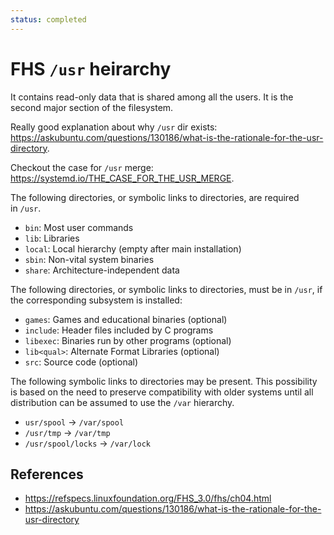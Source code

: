 ```yaml
---
status: completed
---
```


# FHS `/usr` heirarchy

It contains read-only data that is shared among all the users. It is the second major section of the filesystem.

Really good explanation about why `/usr` dir exists: https://askubuntu.com/questions/130186/what-is-the-rationale-for-the-usr-directory.

Checkout the case for `/usr` merge: https://systemd.io/THE_CASE_FOR_THE_USR_MERGE.

The following directories, or symbolic links to directories, are required in `/usr`.

- `bin`: Most user commands
- `lib`: Libraries
- `local`: Local hierarchy (empty after main installation)
- `sbin`: Non-vital system binaries
- `share`: Architecture-independent data

The following directories, or symbolic links to directories, must be in `/usr`, if the corresponding subsystem is installed:

- `games`: Games and educational binaries (optional)
- `include`: Header files included by C programs
- `libexec`: Binaries run by other programs (optional)
- `lib<qual>`: Alternate Format Libraries (optional)
- `src`: Source code (optional)

The following symbolic links to directories may be present. This possibility is based on the need to preserve compatibility with older systems until all distribution can be assumed to use the `/var` hierarchy.

- `usr/spool` -> `/var/spool`
- `/usr/tmp` -> `/var/tmp`
- `/usr/spool/locks` -> `/var/lock`

## References

- https://refspecs.linuxfoundation.org/FHS_3.0/fhs/ch04.html
- https://askubuntu.com/questions/130186/what-is-the-rationale-for-the-usr-directory

